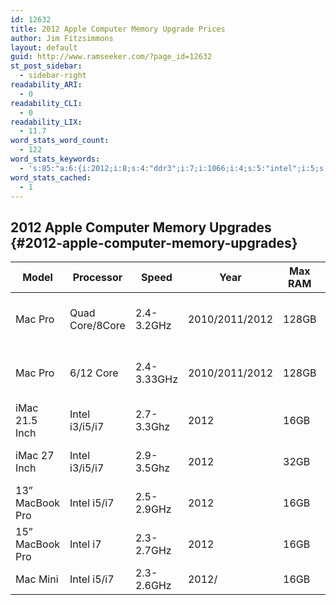 ```yaml
---
id: 12632
title: 2012 Apple Computer Memory Upgrade Prices
author: Jim Fitzsimmons
layout: default
guid: http://www.ramseeker.com/?page_id=12632
st_post_sidebar:
  - sidebar-right
readability_ARI:
  - 0
readability_CLI:
  - 0
readability_LIX:
  - 11.7
word_stats_word_count:
  - 122
word_stats_keywords:
  - 's:85:"a:6:{i:2012;i:8;s:4:"ddr3";i:7;i:1066;i:4;s:5:"intel";i:5;s:4:"16gb";i:4;i:1600;i:3;}";'
word_stats_cached:
  - 1
---
```

## 2012 Apple Computer Memory Upgrades {#2012-apple-computer-memory-upgrades}

| Model           | Processor       | Speed       | Year           | Max RAM | Check Prices           |
| --------------- | --------------- | ----------- | -------------- | ------- | ---------------------- |
| Mac Pro         | Quad Core/8Core | 2.4-3.2GHz  | 2010/2011/2012 | 128GB   | [240pin DDR3 1066 DDR] |
| Mac Pro         | 6/12 Core       | 2.4-3.33GHz | 2010/2011/2012 | 128GB   | [240pin DDR3 1066 DDR] |
| iMac 21.5 Inch  | Intel i3/i5/i7  | 2.7-3.3Ghz  | 2012           | 16GB    | [204 Pin DDR3 1600][1] |
| iMac 27 Inch    | Intel i3/i5/i7  | 2.9-3.5Ghz  | 2012           | 32GB    | [204 Pin DDR3 1600][1] |
| 13” MacBook Pro | Intel i5/i7     | 2.5-2.9GHz  | 2012           | 16GB    | [DDR3 1066][2]         |
| 15” MacBook Pro | Intel i7        | 2.3-2.7GHz  | 2012           | 16GB    | [DDR3 1066][2]         |
| Mac Mini        | Intel i5/i7     | 2.3-2.6GHz  | 2012/          | 16GB    | [DDR3 1600][3]         |

 [1]: http://www.ramseeker.com/2014/10/apple-imac-memory-upgrade-prices/#204-pin-ddr3-1600mhz-memory-prices
 [2]: http://ramseeker.com/macbook-pro-memory-upgrade-prices/#ddr3-1066mhz-memory-upgrade-prices
 [3]: http://ramseeker.com/mac-mini-memory-upgrade-prices/#ddr3-1600mhz-memory-upgrade-prices
